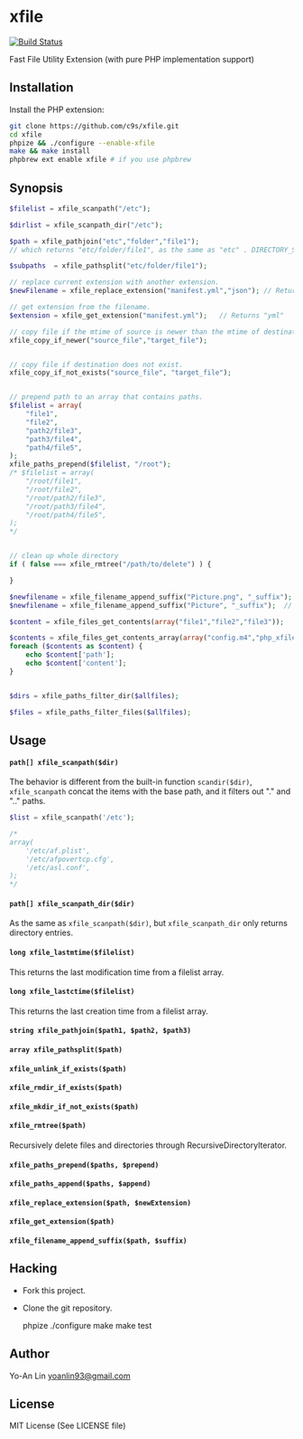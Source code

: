 xfile
===============

[![Build Status](https://travis-ci.org/c9s/xfile.svg?branch=master)](https://travis-ci.org/c9s/xfile)

Fast File Utility Extension (with pure PHP implementation support)

Installation
------------

Install the PHP extension:

```sh
git clone https://github.com/c9s/xfile.git
cd xfile
phpize && ./configure --enable-xfile
make && make install
phpbrew ext enable xfile # if you use phpbrew
```

Synopsis
--------

```php
$filelist = xfile_scanpath("/etc");

$dirlist = xfile_scanpath_dir("/etc");

$path = xfile_pathjoin("etc","folder","file1"); 
// which returns "etc/folder/file1", as the same as "etc" . DIRECTORY_SEPARATOR . "folder" . DIRECTORY_SEPARATOR . "file1"

$subpaths  = xfile_pathsplit("etc/folder/file1");

// replace current extension with another extension.
$newFilename = xfile_replace_extension("manifest.yml","json"); // Returns manifest.json

// get extension from the filename.
$extension = xfile_get_extension("manifest.yml");   // Returns "yml"

// copy file if the mtime of source is newer than the mtime of destination.
xfile_copy_if_newer("source_file","target_file");


// copy file if destination does not exist.
xfile_copy_if_not_exists("source_file", "target_file");


// prepend path to an array that contains paths.
$filelist = array(
    "file1",
    "file2",
    "path2/file3",
    "path3/file4",
    "path4/file5",
);
xfile_paths_prepend($filelist, "/root");
/* $filelist = array(
    "/root/file1",
    "/root/file2",
    "/root/path2/file3",
    "/root/path3/file4",
    "/root/path4/file5",
);
*/


// clean up whole directory
if ( false === xfile_rmtree("/path/to/delete") ) {

}

$newfilename = xfile_filename_append_suffix("Picture.png", "_suffix");  // Returns "Picture_suffix.png"
$newfilename = xfile_filename_append_suffix("Picture", "_suffix");  // Returns "Picture_suffix"

$content = xfile_files_get_contents(array("file1","file2","file3"));

$contents = xfile_files_get_contents_array(array("config.m4","php_xfile.c"));
foreach ($contents as $content) {
    echo $content['path'];
    echo $content['content'];
}


$dirs = xfile_paths_filter_dir($allfiles);

$files = xfile_paths_filter_files($allfiles);
```


Usage
-----
#### `path[] xfile_scanpath($dir)`

The behavior is different from the built-in function `scandir($dir)`,
`xfile_scanpath` concat the items with the base path, and it filters out "." and
".." paths.


```php
$list = xfile_scanpath('/etc');

/*
array( 
    '/etc/af.plist',
    '/etc/afpovertcp.cfg',
    '/etc/asl.conf',
);
*/
```


#### `path[] xfile_scanpath_dir($dir)`

As the same as `xfile_scanpath($dir)`, but `xfile_scanpath_dir` only returns directory entries.


#### `long xfile_lastmtime($filelist)`

This returns the last modification time from a filelist array.


#### `long xfile_lastctime($filelist)`

This returns the last creation time from a filelist array.


#### `string xfile_pathjoin($path1, $path2, $path3)`

#### `array xfile_pathsplit($path)`

#### `xfile_unlink_if_exists($path)`

#### `xfile_rmdir_if_exists($path)`

#### `xfile_mkdir_if_not_exists($path)`

#### `xfile_rmtree($path)`

Recursively delete files and directories through RecursiveDirectoryIterator.

#### `xfile_paths_prepend($paths, $prepend)`

#### `xfile_paths_append($paths, $append)`

#### `xfile_replace_extension($path, $newExtension)`

#### `xfile_get_extension($path)`

#### `xfile_filename_append_suffix($path, $suffix)`


## Hacking

- Fork this project.
- Clone the git repository.

    phpize
    ./configure
    make
    make test


## Author

Yo-An Lin <yoanlin93@gmail.com>

## License

MIT License (See LICENSE file)


